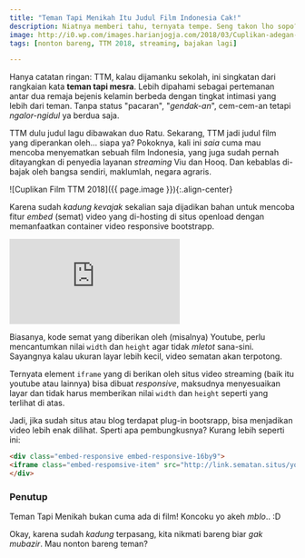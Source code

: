 ```yaml
---
title: "Teman Tapi Menikah Itu Judul Film Indonesia Cak!"
description: Niatnya memberi tahu, ternyata tempe. Seng takon lho sopo?
image: http://i0.wp.com/images.harianjogja.com/2018/03/Cuplikan-adegan-di-film-Teman-Tapi-Menikah-Youtube-.jpg 
tags: [nonton bareng, TTM 2018, streaming, bajakan lagi]

---
```

Hanya catatan ringan: TTM, kalau dijamanku sekolah, ini singkatan dari rangkaian kata **teman tapi mesra**. Lebih dipahami sebagai pertemanan antar dua remaja bejenis kelamin berbeda dengan tingkat intimasi yang lebih dari teman. Tanpa status "pacaran", "_gendak-an_", cem-cem-an tetapi _ngalor-ngidul_ ya berdua saja.
<!--more-->

TTM dulu judul lagu dibawakan duo Ratu. Sekarang, TTM jadi judul film yang diperankan oleh... siapa ya?  Pokoknya, kali ini _saia_ cuma mau mencoba menyematkan sebuah film Indonesia, yang juga sudah pernah ditayangkan di penyedia layanan _streaming_ Viu dan Hooq. Dan kebablas di-bajak oleh bangsa sendiri, maklumlah, negara agraris.

![Cuplikan Film TTM 2018]({{ page.image }}){:.align-center}

Karena sudah _kadung kevajak_ sekalian saja dijadikan bahan untuk mencoba fitur _embed_ (semat) video yang di-hosting di situs openload dengan memanfaatkan container video responsive bootstrapp.

<div class="embed-responsive embed-responsive-16by9">
<iframe class="embed-respomsive-item" poster="{{ page.image }}" src="https://oload.stream/embed/T2p1vC2mzrQ/%5BThe_Streamer%5D_streamer.knoacc.org_%5BTTM2018-web-dl%5D" frameborder="0" alowfullsxreen="allow"></iframe>
</div>

Biasanya, kode semat yang diberikan oleh (misalnya) Youtube, perlu mencantumkan nilai `width` dan `height` agar tidak _mletot_ sana-sini. Sayangnya kalau ukuran layar lebih kecil, video sematan akan terpotong.

Ternyata element `iframe` yang di berikan oleh situs video streaming (baik itu youtube atau lainnya) bisa dibuat _responsive_, maksudnya menyesuaikan layar dan tidak harus memberikan nilai `width` dan `height` seperti yang terlihat di atas.

Jadi, jika sudah situs atau blog terdapat plug-in bootsrapp, bisa menjadikan video lebih enak dilihat. Sperti apa pembungkusnya? Kurang lebih seperti ini:

```html
<div class="embed-responsive embed-responsive-16by9">
<iframe class="embed-respomsive-item" src="http://link.sematan.situs/youtube/dan-lainya" frameborder="0" alowfullsxreen="allow"></iframe>
</div> 
```

### Penutup

Teman Tapi Menikah bukan cuma ada di film! Koncoku yo akeh _mblo_.. :D

Okay, karena sudah _kadung_ terpasang, kita nikmati bareng biar _gak mubazir_. Mau nonton bareng teman?


